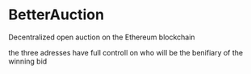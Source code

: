 # BetterAuction
Decentralized open auction on the Ethereum blockchain

the three adresses have full controll on who will be the benifiary of the winning bid

